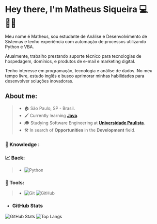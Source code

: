 
# Hey there, I'm Matheus Siqueira 💻🤵🏻

Meu nome é Matheus, sou estudante de Análise e Desenvolvimento de Sistemas e tenho experiência com automação de processos utilizando Python e VBA.  

Atualmente, trabalho prestando suporte técnico para tecnologias de hospedagem, domínios, e produtos de e-mail e marketing digital.  

Tenho interesse em programação, tecnologia e análise de dados. No meu tempo livre, estudo inglês e busco aprimorar minhas habilidades para desenvolver soluções inovadoras.  
## About me:
> * 🏠 São Paulo, SP - Brasil.
> * 🖌️ Currently learning [**Java**](https://github.com/SuehtamSiq/Javabasic_Project).
> * 🎓 Studying Software Engineering at [**Universidade Paulista**](hhttps://www.unip.br/).
> * 🛠️ In search of **Opportunities** in the **Development** field.

### 🧠 Knowledge :
### 📈 Back:
> * ![Python](https://img.shields.io/badge/-Python-181717?&logo=Python&logoColor=FFFFFF)

### 🔧 Tools:
> * ![Git](https://img.shields.io/badge/-Git-181717?&logo=git&logoColor=FFFFFF) ![GitHub](https://img.shields.io/badge/-GitHub-181717?&logo=GitHub&logoColor=FFFFFF)
>

* ### GitHub Stats

![GitHub Stats](https://github-readme-stats.vercel.app/api?username=SuehtamSiq&theme=transparent&bg_color=000&border_color=30A3DC&show_icons=true&icon_color=30A3DC&title_color=E94D5F&text_color=FFF)
![Top Langs](https://github-readme-stats-git-masterrstaa-rickstaa.vercel.app/api/top-langs/?username=SuehtamSiq&layout=compact&bg_color=000&border_color=30A3DC&title_color=E94D5F&text_color=FFF)

